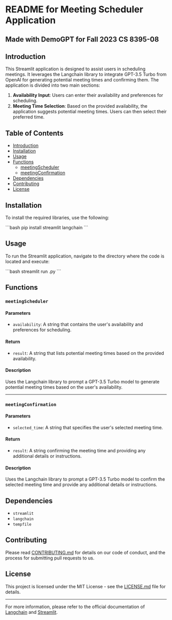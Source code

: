 
# README for Meeting Scheduler Application

## Made with DemoGPT for Fall 2023 CS 8395-08

## Introduction

This Streamlit application is designed to assist users in scheduling meetings. It leverages the Langchain library to integrate GPT-3.5 Turbo from OpenAI for generating potential meeting times and confirming them. The application is divided into two main sections:

1. **Availability Input**: Users can enter their availability and preferences for scheduling.
2. **Meeting Time Selection**: Based on the provided availability, the application suggests potential meeting times. Users can then select their preferred time.

## Table of Contents

- [Introduction](#introduction)
- [Installation](#installation)
- [Usage](#usage)
- [Functions](#functions)
  - [meetingScheduler](#meetingscheduler)
  - [meetingConfirmation](#meetingconfirmation)
- [Dependencies](#dependencies)
- [Contributing](#contributing)
- [License](#license)

## Installation

To install the required libraries, use the following:

\```bash
pip install streamlit langchain
\```

## Usage

To run the Streamlit application, navigate to the directory where the code is located and execute:

\```bash
streamlit run <filename>.py
\```

## Functions

### `meetingScheduler`

#### Parameters

- `availability`: A string that contains the user's availability and preferences for scheduling.

#### Return

- `result`: A string that lists potential meeting times based on the provided availability.

#### Description

Uses the Langchain library to prompt a GPT-3.5 Turbo model to generate potential meeting times based on the user's availability.

---

### `meetingConfirmation`

#### Parameters

- `selected_time`: A string that specifies the user's selected meeting time.

#### Return

- `result`: A string confirming the meeting time and providing any additional details or instructions.

#### Description

Uses the Langchain library to prompt a GPT-3.5 Turbo model to confirm the selected meeting time and provide any additional details or instructions.

## Dependencies

- `streamlit`
- `langchain`
- `tempfile`

## Contributing

Please read [CONTRIBUTING.md](CONTRIBUTING.md) for details on our code of conduct, and the process for submitting pull requests to us.

## License

This project is licensed under the MIT License - see the [LICENSE.md](LICENSE.md) file for details.

---

For more information, please refer to the official documentation of [Langchain](https://langchain.readthedocs.io/) and [Streamlit](https://docs.streamlit.io/).
